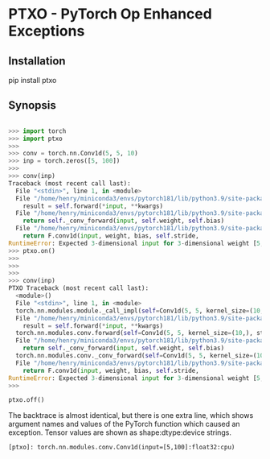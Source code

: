 # PTXO - PyTorch Op Enhanced Exceptions

## Installation

pip install ptxo

## Synopsis

```python

>>> import torch
>>> import ptxo
>>>
>>> conv = torch.nn.Conv1d(5, 5, 10)
>>> inp = torch.zeros([5, 100])
>>>
>>> conv(inp)
Traceback (most recent call last):
  File "<stdin>", line 1, in <module>
  File "/home/henry/miniconda3/envs/pytorch181/lib/python3.9/site-packages/torch/nn/modules/module.py", line 889, in _call_impl
    result = self.forward(*input, **kwargs)
  File "/home/henry/miniconda3/envs/pytorch181/lib/python3.9/site-packages/torch/nn/modules/conv.py", line 263, in forward
    return self._conv_forward(input, self.weight, self.bias)
  File "/home/henry/miniconda3/envs/pytorch181/lib/python3.9/site-packages/torch/nn/modules/conv.py", line 259, in _conv_forward
    return F.conv1d(input, weight, bias, self.stride,
RuntimeError: Expected 3-dimensional input for 3-dimensional weight [5, 5, 10], but got 2-dimensional input of size [5, 100] instead
>>> ptxo.on()
>>>
>>>
>>>
>>> conv(inp)
PTXO Traceback (most recent call last):
  <module>()
  File "<stdin>", line 1, in <module>
  torch.nn.modules.module._call_impl(self=Conv1d(5, 5, kernel_size=(10,), stride=(1,)), input[0]=[5,100]:float32:cpu)
  File "/home/henry/miniconda3/envs/pytorch181/lib/python3.9/site-packages/torch/nn/modules/module.py", line 889, in _call_impl
    result = self.forward(*input, **kwargs)
  torch.nn.modules.conv.forward(self=Conv1d(5, 5, kernel_size=(10,), stride=(1,)), input=[5,100]:float32:cpu)
  File "/home/henry/miniconda3/envs/pytorch181/lib/python3.9/site-packages/torch/nn/modules/conv.py", line 263, in forward
    return self._conv_forward(input, self.weight, self.bias)
  torch.nn.modules.conv._conv_forward(self=Conv1d(5, 5, kernel_size=(10,), stride=(1,)), input=[5,100]:float32:cpu, weight=[5,5,10]:float32:cpu, bias=[5]:float32:cpu)
  File "/home/henry/miniconda3/envs/pytorch181/lib/python3.9/site-packages/torch/nn/modules/conv.py", line 259, in _conv_forward
    return F.conv1d(input, weight, bias, self.stride,
RuntimeError: Expected 3-dimensional input for 3-dimensional weight [5, 5, 10], but got 2-dimensional input of size [5, 100] instead
>>>

ptxo.off()
```

The backtrace is almost identical, but there is one extra line, which shows
argument names and values of the PyTorch function which caused an exception.
Tensor values are shown as shape:dtype:device strings.

`[ptxo]: torch.nn.modules.conv.Conv1d(input=[5,100]:float32:cpu)`




